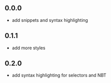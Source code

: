 ## 0.0.0
 * add snippets and syntax highlighting

## 0.1.1
 * add more styles

## 0.2.0
 * add syntax highlighting for selectors and NBT
